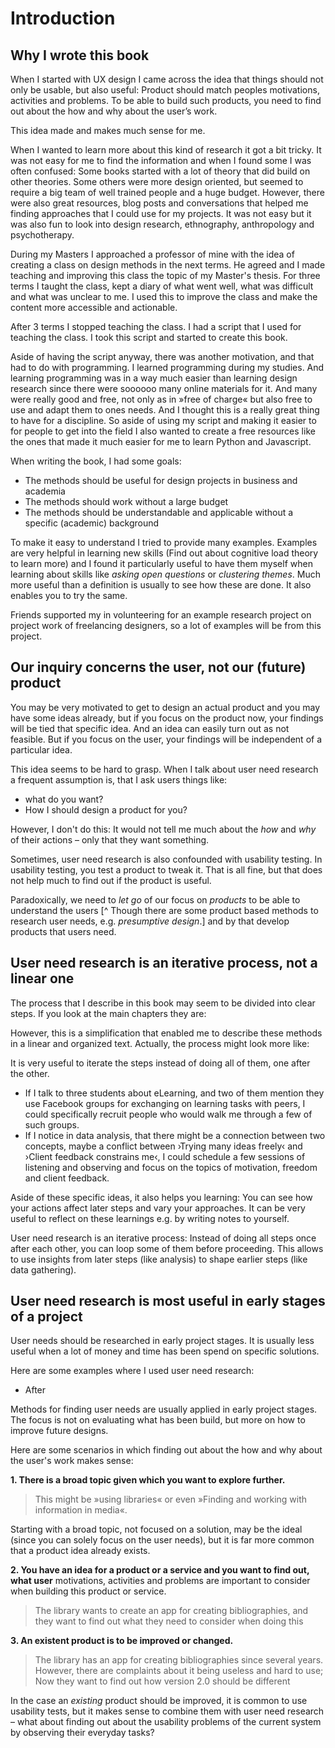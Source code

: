 # Introduction

## Why I wrote this book

When I started with UX design I came across the idea that things
should not only be usable, but also useful: Product should match peoples motivations, activities and problems. To be able to build such products, you need to find out about the how and why about the user’s work.

This idea made and makes much sense for me.

<!-- I think my first project in that direction was a bookmark manager and my research consisted of asking some people these questions via mail:

> * What do you do when you find information on a webpage useful for you (Bookmarks, Scrapbook, Delicious, simply remember) and why?
> * What do you find difficult about the current system to refind informations on the web and why?

I got some interesting mails back and tried to consider their answers in my design. Looking back, I would have done a few things differently, but for a small project I think it was a good method. -->

<!-- Possible example here -->

When I wanted to learn more about this kind of research it got a bit tricky. It was not easy for me to find the information and when I found some I was often confused: Some books started with a lot of theory that did build on other theories. Some others were more design oriented, but seemed to require a big team of well trained people and a huge budget. However, there were also great resources, blog posts and conversations that helped me finding approaches that I could use for my projects. It was not easy but it was also fun to look into design research, ethnography, anthropology and psychotherapy.

During my Masters I approached a professor of mine with the idea of creating a class on design methods in the next terms. He agreed and I made teaching and improving this class the topic of my Master's thesis. For three terms I taught the class, kept a diary of what went well, what was difficult and what was unclear to me. I used this to improve the class and make the content more accessible and actionable.

After 3 terms I stopped teaching the class. I had a script that I used for teaching the class. I took this script and started to create this book.

Aside of having the script anyway, there was another motivation, and that had to do with programming. I learned programming during my studies. And learning programming was in a way much easier than learning design research since there were soooooo many online materials for it. And many were really good and free, not only as in »free of charge« but also free to use and adapt them to ones needs. And I thought this is a really great thing to have for a discipline. So aside of using my script and making it easier to for people to get into the field I also wanted to create a free resources like the ones that made it much easier for me to learn Python and Javascript.

When writing the book, I had some goals:

* The methods should be useful for design projects in business and academia
* The methods should work without a large budget
* The methods should be understandable and applicable without a specific (academic) background

To make it easy to understand I tried to provide many examples. Examples are very helpful in learning new skills (Find out about cognitive load theory to learn more) and I found it particularly useful to have them myself when learning about skills like *asking open questions* or *clustering themes*. Much more useful than a definition is usually to see how these are done. It also enables you to try the same.

Friends supported my in volunteering for an example research project on project work of freelancing designers, so a lot of examples will be from this project.

## Our inquiry concerns the user, not our (future) product

You may be very motivated to get to design an actual product and you may have some ideas already, but if you focus on the product now, your findings will be tied that specific idea. And an idea can easily turn out as not feasible. But if you focus on the user, your findings will be independent of a particular idea.

This idea seems to be hard to grasp. When I talk about user need research a frequent assumption is, that I ask users things like:

* what do you want?
* How I should design a product for you?

However, I don't do this: It would not tell me much about the *how* and *why* of their actions – only that they want something.

Sometimes, user need research is also confounded with usability testing. In usability testing, you test a product to tweak it. That is all fine, but that does not help much to find out if the product is useful.

Paradoxically, we need to *let go* of our focus on *products* to be able to understand the users [^ Though there are some product based methods to research user needs, e.g. *presumptive design*.] and by that develop products that users need.


## User need research is an iterative process, not a linear one

The process that I describe in this book may seem to be divided into clear steps. If you look at the main chapters they are:

However, this is a simplification that enabled me to describe these methods in a linear and organized text. Actually, the process might look more like:

It is very useful to iterate the steps instead of doing all of them, one after the other.

* If I talk to three students about eLearning, and two of them mention they use Facebook groups for exchanging on learning tasks with peers, I could specifically recruit people who would walk me through a few of such groups.
* If I notice in data analysis, that there might be a connection between two concepts, maybe a conflict between ›Trying many ideas freely‹ and ›Client feedback constrains me‹, I could schedule a few sessions of listening and observing and focus on the topics of motivation, freedom and client feedback.

Aside of these specific ideas, it also helps you learning: You can see how your actions affect later steps and vary your approaches. It can be very useful to reflect on these learnings e.g. by writing notes to yourself.

<!-- TODO: Example of memo -->

User need research is an iterative process: Instead of doing all steps once after each other, you can loop some of them before proceeding. This allows to use insights from later steps (like analysis) to shape earlier steps (like data gathering).

## User need research is most useful in early stages of a project

User needs should be researched in early project stages. It is usually less useful when a lot of money and time has been spend on specific solutions.

Here are some examples where I used user need research:

* After 



<!-- TODO: rework:
1. Usually before/in problem definition+
2. It might make sense to see it as first step, but…

* There are sub problems building on existing ones
* There is quite some back and forth in design work

-->

Methods for finding user needs are usually applied in early project stages. The focus is not on evaluating what has been build, but more on how to improve future designs.

 Here are some scenarios in which finding out about the how and why about the user's work makes sense:

**1. There is a broad topic given which you want to explore further.**

> This might be »using libraries« or even »Finding and working with information in media«.

Starting with a broad topic, not focused on a solution, may be the ideal (since you can solely focus on the user needs), but it is far more common that a product idea already exists.

**2. You have an idea for a product or a service and you want to find out, what user** motivations, activities and problems are important to consider when building this product or service.

> The library wants to create an app for creating bibliographies, and
> they want to find out what they need to consider when doing this

**3. An existent product is to be improved or changed.**

> The library has an app for creating bibliographies since several years.
> However, there are complaints about it being useless and hard to use;
> Now they want to find out how version 2.0 should be different

In the case an *existing* product should be improved, it is common to use usability tests, but it makes sense to combine them with user need research – what about finding out about the usability problems of the current system by observing their everyday tasks?


<!--
## Example for User Need Research: e-Learning

Some time ago I did research on the use of computers and web for learning purposes.

At the institution, a web based learning software (an LMS, Learning management system)
was already in place. We assumed that students would probably use it for collaboration,
professors for preparing interactive quizzes for the students and for enabling them to
review material. But we did not want to rely on our guesses, so we did research on how
and why students and teaching staff used computers and the web for learning (note that we
deliberately did research on the use web and computers for learning, instead of focusing
just on the learning software itself).

We recruited students and teaching staff from various courses and listened to what they told us about their
work and particularly how they used web and computers for it. The gathered data
was analyzed to find out how and why computers and the Internet were used for learning.

We discovered that  quizzes, workgroups and videos were not so important. We found out that the most important aspect of the system was exchanging files. The following uses of files were typical:

1. Slides (=learning material) sent by the professors or their assistants

2. Texts (=homework) the students sent to the professors or their assistants.

3. Project work of a student group in the specific file formats (if a group worked on images it might be Photoshop® files etc.)

4. Exercise material of students like old exam questions for practice.

In addition, students and teaching staff exchanged messages via mail;
among students, email and Facebook® Messages were  popular, too.

Why did students and teaching staff alike use files and messages instead of
the specialized learning solutions?

All these methods we saw used skills the teaching staff and students already had:
Creating files and exchanging them and writing messages. So a major need was
to get material to students and receive material from them with the least effort
and the least demand for learning new skills. It was the same for the students: They needed
to do their projects and homework as efficiently as possible and they relied
on mail and services like Dropbox^®^ to do project work together or to share old exam
questions for practicing.

This led us to several ideas which guided the project in the following phases:

* Consider file up- and download as a core tool
* Carefully test the solution to make it at least as usable and useful as existing ways of file exchange
* To increase adoption to the new system, ensure that people know about the feasibility for their standard-usecases (Files!) before showing the additional possibilities.
* In general: Keep in mind that change is hard

Even though the study was not too big and the results did not uncover some
totally unexpected perspective on our project, it was completely worth the effort.
We did not need to put lots of money into solving problems that did not even
exist or  remove functions that were critical for our users.

## This text’s structure

I will show you the process of researching the user’s needs in the following chapters of this book. The book is organized in the following sections:

1. Finding Participants for your studies
2. Preparing your research session
3. Gather data by asking questions  and observation
4. Analyzing the gathered data
5. Reporting your results

In each chapter I will give several examples. The examples have their own formatting, it looks like this:


> *This is not a user research interview, but a famous bot chatting with me:*
>
> […]
>
> ELIZA: You seem to be quite positive.
>
> YOU:   I am!
>
> ELIZA: Is it because you are that you came to me ?
>
>[…]


Partly, the examples will draw from a little study about graphic designer’s use of their tools.

<!-- TODO: How to read this book: Read through once, then re-read as it makes sense in your project.

Thats about what you should know about the book.

-->
